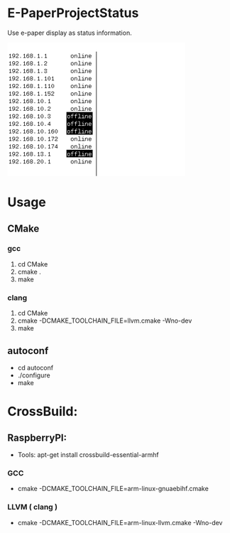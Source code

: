 


# E-PaperProjectStatus
Use e-paper display as status information. 

![Screenshot](Screens/image.bmp)

# Usage 

## CMake
### gcc
1. cd CMake
2. cmake .
3. make
### clang
1. cd CMake
2. cmake -DCMAKE_TOOLCHAIN_FILE=llvm.cmake -Wno-dev
3. make

## autoconf
 - cd autoconf
 - ./configure
 - make
 
# CrossBuild:
## RaspberryPI:
 - Tools: apt-get install crossbuild-essential-armhf 
### GCC
 - cmake -DCMAKE_TOOLCHAIN_FILE=arm-linux-gnuaebihf.cmake
### LLVM ( clang )
- cmake -DCMAKE_TOOLCHAIN_FILE=arm-linux-llvm.cmake -Wno-dev
